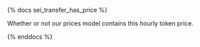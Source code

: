 {% docs sei_transfer_has_price %}

Whether or not our prices model contains this hourly token price. 

{% enddocs %}